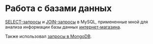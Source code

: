 # Работа с базами данных
[SELECT-запросы](https://docs.google.com/spreadsheets/d/10O-f1aYzBxyAMVMBdYO0cJRbwCVS0Ho7Ut9-4g852uo/edit?gid=0#gid=0) и [JOIN-запросы](https://docs.google.com/spreadsheets/d/139z-vRnFUKjwlg3JKgVHJ_K41vNal21jUto0Tqy1sRs/edit?gid=0#gid=0) в MySQL, примененные мной для анализа информации базы данных [интернет-магазина](https://qa.demoshopping.ru/).

Также использовал [запросы в MongoDB](https://docs.google.com/spreadsheets/d/1NIGGMjwuAT6z1y4RjilHIWTX7sAK3mtKNmhip7gyi4w/edit?gid=0#gid=0).
